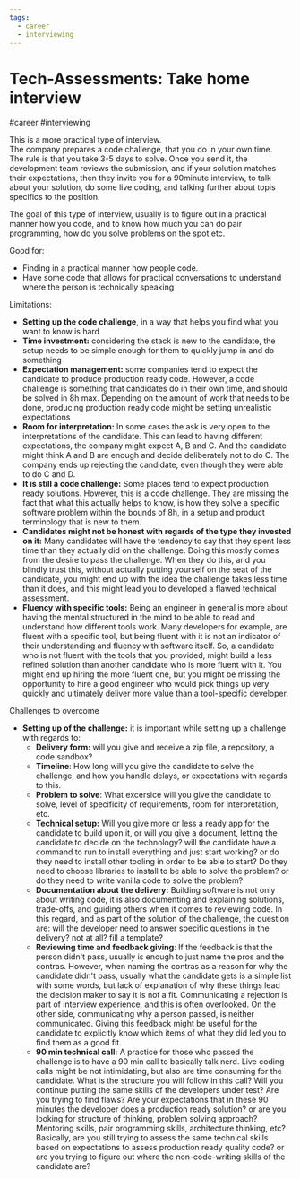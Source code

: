 ```yaml
---
tags:
  - career
  - interviewing
---
```

# Tech-Assessments: Take home interview
#career #interviewing 

This is a more practical type of interview.  
The company prepares a code challenge, that you do in your own time.  
The rule is that you take 3-5 days to solve. Once you send it, the development team reviews the submission, and if your solution matches their expectations, then they invite you for a 90minute interview, to talk about your solution, do some live coding, and talking further about topis specifics to the position.


The goal of this type of interview, usually is to figure out in a practical manner how you code, and to know how much you can do pair programming, how do you solve problems on the spot etc.

Good for:
* Finding in a practical manner how people code.
* Have some code that allows for practical conversations to understand where the person is technically speaking

Limitations:
* **Setting up the code challenge**, in a way that helps you find what you want to know is hard
* **Time investment:** considering the stack is new to the candidate, the setup needs to be simple enough for them to quickly jump in and do something
* **Expectation management:** some companies tend to expect the candidate to produce production ready code. However, a code challenge is something that candidates do in their own time, and should be solved in 8h max. Depending on the amount of work that needs to be done, producing production ready code might be setting unrealistic expectations
* **Room for interpretation:** In some cases the ask is very open to the interpretations of the candidate. This can lead to having different expectations, the company might expect A, B and C. And the candidate might think A and B are enough and decide deliberately not to do C. The company ends up rejecting the candidate, even though they were able to do C and D.
* **It is still a code challenge:** Some places tend to expect production ready solutions. However, this is a code challenge. They are missing the fact that what this actually helps to know, is how they solve a specific software problem within the bounds of 8h, in a setup and product terminology that is new to them.
* **Candidates might not be honest with regards of the type they invested on it:** Many candidates will have the tendency to say that they spent less time than they actually did on the challenge. Doing this mostly comes from the desire to pass the challenge. When they do this, and you blindly trust this, without actually putting yourself on the seat of the candidate, you might end up with the idea the challenge takes less time than it does, and this might lead you to developed a flawed technical assessment.
* **Fluency with specific tools:** Being an engineer in general is more about having the mental structured in the mind to be able to read and understand how different tools work. Many developers for example, are fluent with a specific tool, but being fluent with it is not an indicator of their understanding and fluency with software itself. So, a candidate who is not fluent with the tools that you provided, might build a less refined solution than another candidate who is more fluent with it. You might end up hiring the more fluent one, but you might be missing the opportunity to hire a good engineer who would pick things up very quickly and ultimately deliver more value than a tool-specific developer.


Challenges to overcome
* **Setting up of the challenge:** it is important while setting up a challenge with regards to:
	* **Delivery form:** will you give and receive a zip file, a repository, a code sandbox?
	* **Timeline**: How long will you give the candidate to solve the challenge, and how you handle delays, or expectations with regards to this.
	* **Problem to solve**: What excersice will you give the candidate to solve, level of specificity of requirements, room for interpretation, etc.
	* **Technical setup:** Will you give more or less a ready app for the candidate to build upon it, or will you give a document, letting the candidate to decide on the technology? will the candidate have a command to run to install everything and just start working? or do they need to install other tooling in order to be able to start? Do they need to choose libraries to install to be able to solve the problem? or do they need to write vanilla code to solve the problem?
	* **Documentation about the delivery:** Building software is not only about writing code, it is also documenting and explaining solutions, trade-offs, and guiding others when it comes to reviewing code. In this regard, and as part of the solution of the challenge, the question are: will the developer need to answer specific questions in the delivery? not at all? fill a template? 
	* **Reviewing time and feedback giving**: If the feedback is that the person didn't pass, usually is enough to just name the pros and the contras. However, when naming the contras as a reason for why the candidate didn't pass, usually what the candidate gets is a simple list with some words, but lack of explanation of why these things lead the decision maker to say it is not a fit. Communicating a rejection is part of interview experience, and this is often overlooked. On the other side, communicating why a person passed, is neither communicated. Giving this feedback might be useful for the candidate to explicitly know which items of what they did led you to find them as a good fit.
	* **90 min technical call:** A practice for those who passed the challenge is to have a 90 min call to basically talk nerd. Live coding calls might be not intimidating, but also are time consuming for the candidate. What is the structure you will follow in this call? Will you continue putting the same skills of the developers under test? Are you trying to find flaws? Are your expectations that in these 90 minutes the developer does a production ready solution? or are you looking for structure of thinking, problem solving approach? Mentoring skills, pair programming skills, architecture thinking, etc? Basically, are you still trying to assess the same technical skills based on expectations to assess production ready quality code? or are you trying to figure out where the non-code-writing skills of the candidate are?

